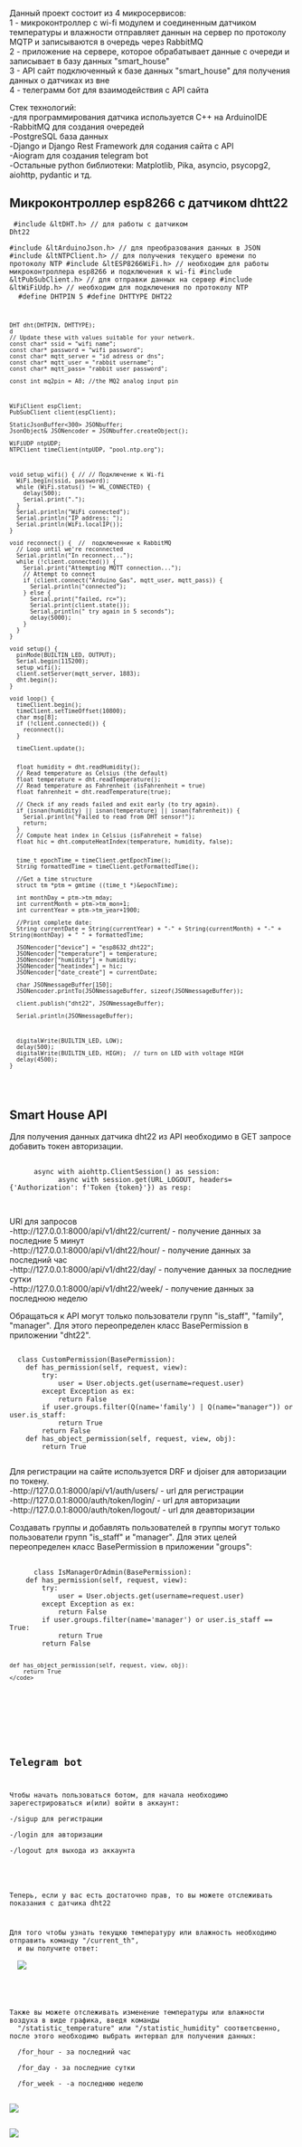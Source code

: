 <p>Данный проект состоит из 4 микросервисов:<br>
1 - микроконтроллер с wi-fi модулем и соединенным датчиком температуры и влажности отправляет даннын на сервер по протоколу<br>
MQTP и записываются в очередь через RabbitMQ<br>
2 - приложение на сервере, которое обрабатывает данные с очереди и записывает в базу данных "smart_house"<br>
3 - API сайт подключенный к базе данных "smart_house" для получения данных о датчиках из вне<br>
4 - телеграмм бот для взаимодействия с API сайта<br>
</p>

<p>Стек технологий:<br>
-для программирования датчика используется C++ на ArduinoIDE <br>
-RabbitMQ для создания очередей<br>
-PostgreSQL база данных<br>
-Django и Django Rest Framework для содания сайта с API<br>
-Aiogram для создания telegram bot<br>
-Остальные python библиотеки: Matplotlib, Pika, asyncio, psycopg2, aiohttp, pydantic и тд.<br>
</p>
<h2>Микроконтроллер esp8266 с датчиком dhtt22</h2>

<code><pre>
#include &ltDHT.h&gt; // для работы с датчиком Dht22  
 #include &ltArduinoJson.h&gt; // для преобразования данных в JSON
#include &ltNTPClient.h&gt; // для получения текущего времени по протоколу NTP
#include &ltESP8266WiFi.h&gt; // необходим для работы микроконтроллера esp8266 и подключения к wi-fi
#include &ltPubSubClient.h&gt; // для отправки данных на сервер
#include &ltWiFiUdp.h&gt; // необходим для подключения по протоколу NTP
</code>
<code>
#define DHTPIN 5
#define DHTTYPE DHT22

    DHT dht(DHTPIN, DHTTYPE);
    d
    // Update these with values suitable for your network.
    const char* ssid = "wifi name";
    const char* password = "wifi password";
    const char* mqtt_server = "id adress or dns";
    const char* mqtt_user = "rabbit username";
    const char* mqtt_pass= "rabbit user password";

    const int mq2pin = A0; //the MQ2 analog input pin



    WiFiClient espClient;
    PubSubClient client(espClient);

    StaticJsonBuffer<300> JSONbuffer;
    JsonObject& JSONencoder = JSONbuffer.createObject();

    WiFiUDP ntpUDP;
    NTPClient timeClient(ntpUDP, "pool.ntp.org");



    void setup_wifi() { // // Подключение к Wi-fi
      WiFi.begin(ssid, password);
      while (WiFi.status() != WL_CONNECTED) {
        delay(500);
        Serial.print(".");
      }
      Serial.println("WiFi connected");
      Serial.println("IP address: ");
      Serial.println(WiFi.localIP());
    }

    void reconnect() {  //  подключенние к RabbitMQ
      // Loop until we're reconnected
      Serial.println("In reconnect...");
      while (!client.connected()) {
        Serial.print("Attempting MQTT connection...");
        // Attempt to connect
        if (client.connect("Arduino_Gas", mqtt_user, mqtt_pass)) {
          Serial.println("connected");
        } else {
          Serial.print("failed, rc=");
          Serial.print(client.state());
          Serial.println(" try again in 5 seconds");
          delay(5000);
        }
      }
    }

    void setup() {
      pinMode(BUILTIN_LED, OUTPUT);
      Serial.begin(115200);
      setup_wifi();
      client.setServer(mqtt_server, 1883);
      dht.begin();
    }

    void loop() {
      timeClient.begin();
      timeClient.setTimeOffset(10800);
      char msg[8];
      if (!client.connected()) {
        reconnect();
      }

      timeClient.update();


      float humidity = dht.readHumidity();
      // Read temperature as Celsius (the default)
      float temperature = dht.readTemperature();
      // Read temperature as Fahrenheit (isFahrenheit = true)
      float fahrenheit = dht.readTemperature(true);

      // Check if any reads failed and exit early (to try again).
      if (isnan(humidity) || isnan(temperature) || isnan(fahrenheit)) {
        Serial.println("Failed to read from DHT sensor!");
        return;
      }
      // Compute heat index in Celsius (isFahreheit = false)
      float hic = dht.computeHeatIndex(temperature, humidity, false);


      time_t epochTime = timeClient.getEpochTime();
      String formattedTime = timeClient.getFormattedTime();

      //Get a time structure
      struct tm *ptm = gmtime ((time_t *)&epochTime);

      int monthDay = ptm->tm_mday;
      int currentMonth = ptm->tm_mon+1;
      int currentYear = ptm->tm_year+1900;

      //Print complete date:
      String currentDate = String(currentYear) + "-" + String(currentMonth) + "-" + String(monthDay) + " " + formattedTime;

      JSONencoder["device"] = "esp8632_dht22";
      JSONencoder["temperature"] = temperature;
      JSONencoder["humidity"] = humidity;
      JSONencoder["heatindex"] = hic;
      JSONencoder["date_create"] = currentDate;

      char JSONmessageBuffer[150];
      JSONencoder.printTo(JSONmessageBuffer, sizeof(JSONmessageBuffer));

      client.publish("dht22", JSONmessageBuffer);

      Serial.println(JSONmessageBuffer);



      digitalWrite(BUILTIN_LED, LOW);
      delay(500);
      digitalWrite(BUILTIN_LED, HIGH);  // turn on LED with voltage HIGH
      delay(4500);
    }

</code></pre>

<h2> Smart House API</h2>
<p>
  Для получения данных датчика dht22 из API необходимо в GET запросе добавить токен авторизации.<br>
  <pre>
    <code>
      async with aiohttp.ClientSession() as session:
            async with session.get(URL_LOGOUT, headers={'Authorization': f'Token {token}'}) as resp:
    </code>
  </pre>
  <p class="url-get_dht22">
    <span>URl для запросов<br></span>
  -http://127.0.0.1:8000/api/v1/dht22/current/ - получение данных за последние 5 минут<br>
  -http://127.0.0.1:8000/api/v1/dht22/hour/ - получение данных за последний час<br>
  -http://127.0.0.1:8000/api/v1/dht22/day/ - получение данных за последние сутки<br>
  -http://127.0.0.1:8000/api/v1/dht22/week/ - получение данных за последнюю неделю<br> 
  </p>
  Обращаться к API могут только пользователи групп "is_staff", "family", "manager". 
  Для этого переопределен класс BasePermission в приложении "dht22". 
  <pre><code>
  class CustomPermission(BasePermission):
    def has_permission(self, request, view):
        try:
            user = User.objects.get(username=request.user)
        except Exception as ex:
            return False
        if user.groups.filter(Q(name='family') | Q(name="manager")) or user.is_staff:
            return True
        return False
    def has_object_permission(self, request, view, obj):
        return True  
  </code>
</pre>
  Для регистрации на сайте используется DRF и djoiser для авторизации по токену.<br>
  -http://127.0.0.1:8000/api/v1/auth/users/ - url для регистрации<br>
  -http://127.0.0.1:8000/auth/token/login/ - url для авторизации<br>
  -http://127.0.0.1:8000/auth/token/logout/ - url для деавторизации<br>
</p>

<p>
  Создавать группы и добавлять пользователей в группы могут только пользователи групп "is_staff" и "manager".
  Для этих целей переопределен класс BasePermission в приложении "groups":<br>
  <pre>
    <code>
      class IsManagerOrAdmin(BasePermission):
    def has_permission(self, request, view):
        try:
            user = User.objects.get(username=request.user)
        except Exception as ex:
            return False
        if user.groups.filter(name='manager') or user.is_staff == True:
            return True
        return False
    
    def has_object_permission(self, request, view, obj):
        return True
    </code>
  </pre>
</p>

<h2>Telegram bot</h2>
<p >Чтобы начать пользоваться ботом, для начала необходимо зарегестрироваться и(или) войти в аккаунт:<br>
-/sigup для регистрации<br>
-/login для авторизации<br>
-/logout для выхода из аккаунта<br>
</p>

<p>Теперь, если у вас есть достаточно прав, то вы можете отслеживать показания с датчика dht22</p>
<p>Для того чтобы узнать текущкю температуру или влажность необходимо отправить команду "/current_th",
  и вы получите ответ:<br>
  <img class="current_th" src = "readme_static/current_th.png">
 </p>
 <p>Также вы можете отслеживать изменение температуры или влажности воздуха в виде графика, введя команды 
  "/statistic_temperature" или "/statistic_humidity" соответсвенно, после этого необходимо выбрать интервал для получения данных:<br>
  /for_hour - за последний час<br>
  /for_day - за последние сутки<br>
  /for_week - -а последнюю неделю<br>
  
<img class="statistic_temperature" src="readme_static/stastic_temperature.jpg">
<br>
<img class="statistic_humidity" src="readme_static/statistic_humidity.jpg">

</p>
